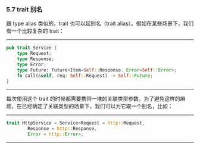 ### 5.7 trait 别名

跟 type alias 类似的，trait 也可以起别名（trait alias）。假如在某些场景下，我们有一个比较复杂的 trait：

---

```rust
pub trait Service {
    type Request;
    type Response;
    type Error;
    type Future: Future<Item=Self::Response, Error=Self::Error>;
    fn call(&self, req: Self::Request) -> Self::Future;
}
```

---

每次使用这个 trait 的时候都需要携带一堆的关联类型参数。为了避免这样的麻烦，在已经确定了关联类型的场景下，我们可以为它取一个别名，比如：

---

```rust
trait HttpService = Service<Request = http::Request,
        Response = http::Response,
        Error = http::Error>;
```

---
